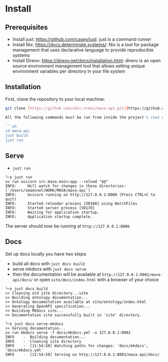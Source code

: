# Install

## Prerequisites

- Install just: https://github.com/casey/just: just is a command runner
- Install Nix: https://docs.determinate.systems/: Nix is a tool for package management that uses declarative language to provide reproducible systems
- Install Direnv: https://direnv.net/docs/installation.html: direnv is an open source environment management tool that allows setting unique environment variables per directory in your file system


## Installation

First, clone the repository to your local machine:

```sh
git clone [https://github.com/sdsc-ordes/mava-api.git](https://github.com/sdsc-ordes/mava-api.git)

All the following commands must be run from inside the project's root directory.

```sh
cd mava-api
just build
just run
```

## Serve

- `just run`

```
╰─❯ just run
uv run uvicorn src.mava.main:app --reload "$@"
INFO:     Will watch for changes in these directories: ['/Users/smaennel/WORK/MAVA/mava-api']
INFO:     Uvicorn running on http://127.0.0.1:8000 (Press CTRL+C to quit)
INFO:     Started reloader process [50168] using WatchFiles
INFO:     Started server process [50170]
INFO:     Waiting for application startup.
INFO:     Application startup complete.
```

The server should now be running at `http://127.0.0.1:8000`.

## Docs

Set up docs locally you have two steps:

- build all docs with `just docs build`
- serve mkdocs with `just docs serve`
- then the documentation will be available at `http://127.0.0.1:8001/mava-api/docs/` or open `site/docs/index.html` with a browser of your choice


```hl_lines="1 7 9" title="Build all docs"
╰─❯ just docs build
>> Cleaning old site directory...site
>> Building ontology documentation...
>> Ontology documentation available at site/ontology/index.html
>> Generating OpenAPI specification...
>> Building MkDocs site...
>> Documentation site successfully built in 'site' directory.
```

```hl_lines="1 7" title="Serve mkdocs"
╰─❯ just docs serve-mkdocs
>> Serving documentation...
uv run mkdocs serve -f docs/mkdocs.yml -a 127.0.0.1:8001
INFO    -  Building documentation...
INFO    -  Cleaning site directory
INFO    -  [11:54:50] Watching paths for changes: 'docs/mkdocs', 'docs/mkdocs.yml'
INFO    -  [11:54:50] Serving on http://127.0.0.1:8001/mava-api/docs/
```
